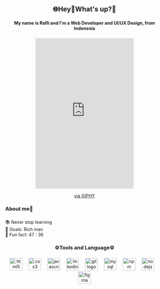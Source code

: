 <h2 align="center">🌐Hey🚦What's up?🚀</h2>

###

<h4 align="center">My name is Rafli and I'm a Web Developer and UI/UX Design, from Indonesia</h4>

###

<div align="center">
  <iframe src="https://giphy.com/embed/1yld7nW3oQ2IyRubUm" width="312" height="480" frameBorder="0" class="giphy-embed" allowFullScreen></iframe><p><a href="https://giphy.com/gifs/1yld7nW3oQ2IyRubUm">via GIPHY</a></p>
</div>

###

<h3 align="left">About me🐉</h3>

###

<p align="left">📚 Never stop learning <br>🎯 Goals: Rich man<br>🎲 Fun fact:  47 : 36</p>

###

<h3 align="center">⚙️Tools and Language⚙️</h3>

###

<div align="center">
  <img src="https://cdn.jsdelivr.net/gh/devicons/devicon/icons/html5/html5-original.svg" height="40" alt="html5 logo"  />
  <img width="12" />
  <img src="https://cdn.jsdelivr.net/gh/devicons/devicon/icons/css3/css3-original.svg" height="40" alt="css3 logo"  />
  <img width="12" />
  <img src="https://cdn.jsdelivr.net/gh/devicons/devicon/icons/javascript/javascript-original.svg" height="40" alt="javascript logo"  />
  <img width="12" />
  <img src="https://cdn.jsdelivr.net/gh/devicons/devicon/icons/linkedin/linkedin-original.svg" height="40" alt="linkedin logo"  />
  <img width="12" />
  <img src="https://cdn.jsdelivr.net/gh/devicons/devicon/icons/git/git-original.svg" height="40" alt="git logo"  />
  <img width="12" />
  <img src="https://cdn.jsdelivr.net/gh/devicons/devicon/icons/mysql/mysql-original.svg" height="40" alt="mysql logo"  />
  <img width="12" />
  <img src="https://cdn.jsdelivr.net/gh/devicons/devicon/icons/npm/npm-original-wordmark.svg" height="40" alt="npm logo"  />
  <img width="12" />
  <img src="https://cdn.jsdelivr.net/gh/devicons/devicon/icons/nodejs/nodejs-original.svg" height="40" alt="nodejs logo"  />
  <img width="12" />
  <img src="https://cdn.jsdelivr.net/gh/devicons/devicon/icons/figma/figma-original.svg" height="40" alt="figma logo"  />
</div>

###

